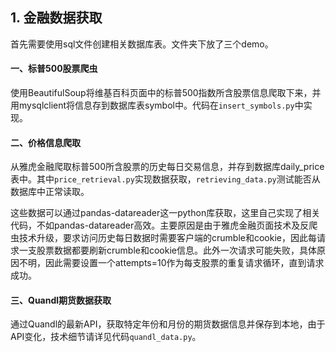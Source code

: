 ## 1. 金融数据获取
首先需要使用sql文件创建相关数据库表。文件夹下放了三个demo。

#### 一、标普500股票爬虫
使用BeautifulSoup将维基百科页面中的标普500指数所含股票信息爬取下来，并用mysqlclient将信息存到数据库表symbol中。代码在`insert_symbols.py`中实现。

#### 二、价格信息爬取
从雅虎金融爬取标普500所含股票的历史每日交易信息，并存到数据库daily_price表中。其中`price_retrieval.py`实现数据获取，`retrieving_data.py`测试能否从数据库中正常读取。

这些数据可以通过pandas-datareader这一python库获取，这里自己实现了相关代码，不如pandas-datareader高效。主要原因是由于雅虎金融页面技术及反爬虫技术升级，要求访问历史每日数据时需要客户端的crumble和cookie，因此每请求一支股票数据都要刷新crumble和cookie信息。此外一次请求可能失败，具体原因不明，因此需要设置一个attempts=10作为每支股票的重复请求循环，直到请求成功。

#### 三、Quandl期货数据获取
通过Quandl的最新API，获取特定年份和月份的期货数据信息并保存到本地，由于API变化，技术细节请详见代码`quandl_data.py`。